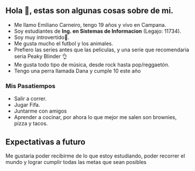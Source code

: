 ## Hola 👋, estas son algunas cosas sobre de mi.

- Me llamo Emiliano Carneiro, tengo 19 años y vivo en Campana.
- Soy estudiantes de **Ing. en Sistemas de Informacion** (Legajo: 11734).
- Soy muy introvertido😬.
- Me gusta mucho el futbol y los animales.
- Prefiero las series antes que las peliculas, y una serie que recomendaria seria Peaky Blinder 👌
- Me gusta todo tipo de música, desde rock hasta pop/reggaetón.
- Tengo una perra llamada Dana y cumple 10 este año


### Mis Pasatiempos
- Salir a correr.
- Jugar Fifa.
- Juntarme con amigos
- Aprender a cocinar, por ahora lo que mejor me salen son brownies, pizza y tacos.

## Expectativas a futuro
Me gustaria poder recibirme de lo que estoy estudiando, poder recorrer el mundo y lograr cumplir todas las metas que sean posibles
